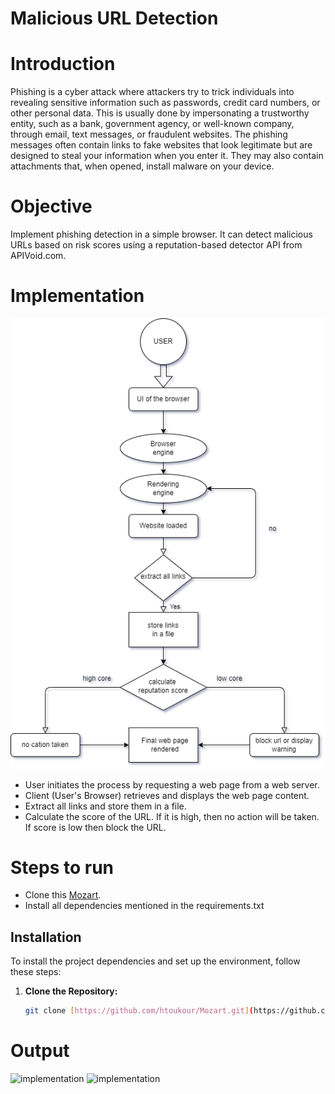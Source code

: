 # Malicious URL Detection
# Introduction
Phishing is a cyber attack where attackers try to trick individuals into revealing sensitive information such as passwords, credit card numbers, or other personal data. This is usually done by impersonating a trustworthy entity, such as a bank, government agency, or well-known company, through email, text messages, or fraudulent websites.
The phishing messages often contain links to fake websites that look legitimate but are designed to steal your information when you enter it. They may also contain attachments that, when opened, install malware on your device.

# Objective
Implement phishing detection in a simple browser. It can detect malicious URLs based on risk scores using a reputation-based detector API from APIVoid.com.

# Implementation

![implementation](Images/Final.png)

* User initiates the process by requesting a web page from a web server.
* Client (User's Browser) retrieves and displays the web page content.
* Extract all links and store them in a file.
* Calculate the score of the URL. If it is high, then no action will be taken. If score is low then block the URL.

# Steps to run 
* Clone this [Mozart](https://github.com/htoukour/Mozart.git).
* Install all dependencies mentioned in the requirements.txt
## Installation

To install the project dependencies and set up the environment, follow these steps:

1. **Clone the Repository:**

   ```bash
   git clone [https://github.com/htoukour/Mozart.git](https://github.com/htoukour/Mozart.git)


# Output
![implementation](Images/mozart.png)
![implementation](Images/result.png)
